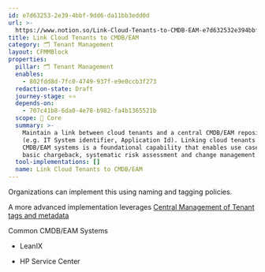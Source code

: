 ```yaml
---
id: e7d63253-2e39-4bbf-9dd6-da11bb3edd0d
url: >-
  https://www.notion.so/Link-Cloud-Tenants-to-CMDB-EAM-e7d632532e394bbf9dd6da11bb3edd0d
title: Link Cloud Tenants to CMDB/EAM
category: 🗂 Tenant Management
layout: CFMMBlock
properties:
  pillar: 🗂 Tenant Management
  enables:
    - 802fdd8d-7fc0-4749-937f-e9e0ccb3f273
  redaction-state: Draft
  journey-stage: ⭐️⭐️
  depends-on:
    - 707c41b8-6da0-4e78-b982-fa4b1365521b
  scope: 🏢 Core
  summary: >-
    Maintain a link between cloud tenants and a central CMDB/EAM repository
    (e.g. IT System identifier, Application Id). Linking cloud tenants to
    CMDB/EAM systems is a foundational capability that enables use cases like
    basic chargeback, systematic risk assessment and change management.
  tool-implementations: []
  name: Link Cloud Tenants to CMDB/EAM
---
```


Organizations can implement this using naming and tagging policies.

A more advanced implementation leverages [Central Management of Tenant tags and metadata](/maturity-model/compliance/central-management-of-tenant-tags-and-metadata.md) 





Common CMDB/EAM Systems

- LeanIX

- HP Service Center